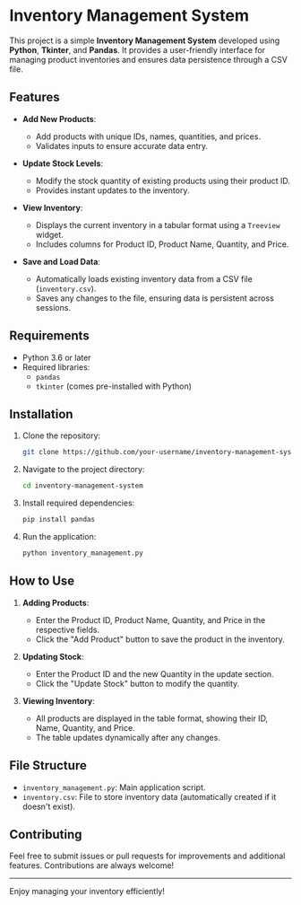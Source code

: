 # Inventory Management System

This project is a simple **Inventory Management System** developed using **Python**, **Tkinter**, and **Pandas**. It provides a user-friendly interface for managing product inventories and ensures data persistence through a CSV file.

## Features

- **Add New Products**:
  - Add products with unique IDs, names, quantities, and prices.
  - Validates inputs to ensure accurate data entry.

- **Update Stock Levels**:
  - Modify the stock quantity of existing products using their product ID.
  - Provides instant updates to the inventory.

- **View Inventory**:
  - Displays the current inventory in a tabular format using a `Treeview` widget.
  - Includes columns for Product ID, Product Name, Quantity, and Price.

- **Save and Load Data**:
  - Automatically loads existing inventory data from a CSV file (`inventory.csv`).
  - Saves any changes to the file, ensuring data is persistent across sessions.

## Requirements

- Python 3.6 or later
- Required libraries:
  - `pandas`
  - `tkinter` (comes pre-installed with Python)

## Installation

1. Clone the repository:
   ```bash
   git clone https://github.com/your-username/inventory-management-system.git
   ```

2. Navigate to the project directory:
   ```bash
   cd inventory-management-system
   ```

3. Install required dependencies:
   ```bash
   pip install pandas
   ```

4. Run the application:
   ```bash
   python inventory_management.py
   ```

## How to Use

1. **Adding Products**:
   - Enter the Product ID, Product Name, Quantity, and Price in the respective fields.
   - Click the "Add Product" button to save the product in the inventory.

2. **Updating Stock**:
   - Enter the Product ID and the new Quantity in the update section.
   - Click the "Update Stock" button to modify the quantity.

3. **Viewing Inventory**:
   - All products are displayed in the table format, showing their ID, Name, Quantity, and Price.
   - The table updates dynamically after any changes.

## File Structure

- `inventory_management.py`: Main application script.
- `inventory.csv`: File to store inventory data (automatically created if it doesn't exist).

## Contributing

Feel free to submit issues or pull requests for improvements and additional features. Contributions are always welcome!



---

Enjoy managing your inventory efficiently!

